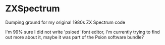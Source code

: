 # ZXSpectrum
Dumping ground for my original 1980s ZX Spectrum code

I'm 99% sure I did not write 'psioed' font editor, I'm currently trying to find out more about it, maybe it was part of the Psion software bundle?

